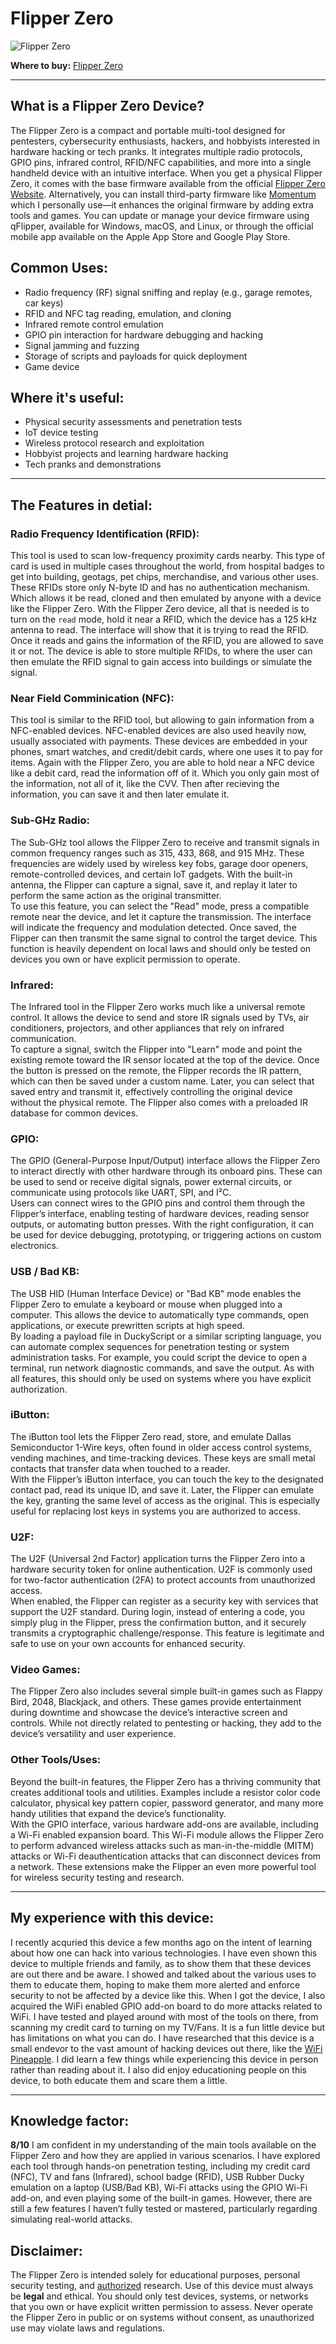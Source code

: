 # Flipper Zero

![Flipper Zero](../../../13-Personal/Images/Flipper-Picture.png)

**Where to buy:** [Flipper Zero](https://flipperzero.one/)

---

## What is a Flipper Zero Device?

The Flipper Zero is a compact and portable multi-tool designed for pentesters, cybersecurity enthusiasts, hackers, and hobbyists interested in hardware hacking or tech pranks. It integrates multiple radio protocols, GPIO pins, infrared control, RFID/NFC capabilities, and more into a single handheld device with an intuitive interface. When you get a physical Flipper Zero, it comes with the base firmware available from the official [Flipper Zero Website](https://flipperzero.one/downloads). Alternatively, you can install third-party firmware like [Momentum](https://momentum-fw.dev/) which I personally use—it enhances the original firmware by adding extra tools and games. You can update or manage your device firmware using qFlipper, available for Windows, macOS, and Linux, or through the official mobile app available on the Apple App Store and Google Play Store.

## Common Uses:
- Radio frequency (RF) signal sniffing and replay (e.g., garage remotes, car keys)
- RFID and NFC tag reading, emulation, and cloning
- Infrared remote control emulation
- GPIO pin interaction for hardware debugging and hacking
- Signal jamming and fuzzing
- Storage of scripts and payloads for quick deployment
- Game device

## Where it's useful:
- Physical security assessments and penetration tests
- IoT device testing
- Wireless protocol research and exploitation
- Hobbyist projects and learning hardware hacking
- Tech pranks and demonstrations

---

## The Features in detial:

### Radio Frequency Identification (RFID):
This tool is used to scan low-frequency proximity cards nearby. This type of card is used in multiple cases throughout the world, from hospital badges to get into building, geotags, pet chips, merchandise, and various other uses. These RFIDs store only N-byte ID and has no authentication mechanism. Which allows it be read, cloned and then emulated by anyone with a device like the Flipper Zero. 
With the Flipper Zero device, all that is needed is to turn on the ```read``` mode, hold it near a RFID, which the device has a 125 kHz antenna to read. The interface will show that it is trying to read the RFID. Once it reads and gains the information of the RFID, you are allowed to save it or not. The device is able to store multiple RFIDs, to where the user can then emulate the RFID signal to gain access into buildings or simulate the signal.

### Near Field Comminication (NFC):
This tool is similar to the RFID tool, but allowing to gain information from a NFC-enabled devices. NFC-enabled devices are also used heavily now, usually associated with payments. These devices are embedded in your phones, smart watches, and credit/debit cards, where one uses it to pay for items. 
Again with the Flipper Zero, you are able to hold near a NFC device like a debit card, read the information off of it. Which you only gain most of the information, not all of it, like the CVV. Then after recieving the information, you can save it and then later emulate it. 

### Sub-GHz Radio:
The Sub-GHz tool allows the Flipper Zero to receive and transmit signals in common frequency ranges such as 315, 433, 868, and 915 MHz. These frequencies are widely used by wireless key fobs, garage door openers, remote-controlled devices, and certain IoT gadgets. With the built-in antenna, the Flipper can capture a signal, save it, and replay it later to perform the same action as the original transmitter.  
To use this feature, you can select the "Read" mode, press a compatible remote near the device, and let it capture the transmission. The interface will indicate the frequency and modulation detected. Once saved, the Flipper can then transmit the same signal to control the target device. This function is heavily dependent on local laws and should only be tested on devices you own or have explicit permission to operate.

### Infrared:
The Infrared tool in the Flipper Zero works much like a universal remote control. It allows the device to send and store IR signals used by TVs, air conditioners, projectors, and other appliances that rely on infrared communication.  
To capture a signal, switch the Flipper into "Learn" mode and point the existing remote toward the IR sensor located at the top of the device. Once the button is pressed on the remote, the Flipper records the IR pattern, which can then be saved under a custom name. Later, you can select that saved entry and transmit it, effectively controlling the original device without the physical remote. The Flipper also comes with a preloaded IR database for common devices.

### GPIO:
The GPIO (General-Purpose Input/Output) interface allows the Flipper Zero to interact directly with other hardware through its onboard pins. These can be used to send or receive digital signals, power external circuits, or communicate using protocols like UART, SPI, and I²C.  
Users can connect wires to the GPIO pins and control them through the Flipper’s interface, enabling testing of hardware devices, reading sensor outputs, or automating button presses. With the right configuration, it can be used for device debugging, prototyping, or triggering actions on custom electronics.

### USB / Bad KB:
The USB HID (Human Interface Device) or "Bad KB" mode enables the Flipper Zero to emulate a keyboard or mouse when plugged into a computer. This allows the device to automatically type commands, open applications, or execute prewritten scripts at high speed.  
By loading a payload file in DuckyScript or a similar scripting language, you can automate complex sequences for penetration testing or system administration tasks. For example, you could script the device to open a terminal, run network diagnostic commands, and save the output. As with all features, this should only be used on systems where you have explicit authorization.

### iButton:
The iButton tool lets the Flipper Zero read, store, and emulate Dallas Semiconductor 1-Wire keys, often found in older access control systems, vending machines, and time-tracking devices. These keys are small metal contacts that transfer data when touched to a reader.  
With the Flipper’s iButton interface, you can touch the key to the designated contact pad, read its unique ID, and save it. Later, the Flipper can emulate the key, granting the same level of access as the original. This is especially useful for replacing lost keys in systems you are authorized to access.

### U2F:
The U2F (Universal 2nd Factor) application turns the Flipper Zero into a hardware security token for online authentication. U2F is commonly used for two-factor authentication (2FA) to protect accounts from unauthorized access.  
When enabled, the Flipper can register as a security key with services that support the U2F standard. During login, instead of entering a code, you simply plug in the Flipper, press the confirmation button, and it securely transmits a cryptographic challenge/response. This feature is legitimate and safe to use on your own accounts for enhanced security.

### Video Games:
The Flipper Zero also includes several simple built-in games such as Flappy Bird, 2048, Blackjack, and others. These games provide entertainment during downtime and showcase the device’s interactive screen and controls. While not directly related to pentesting or hacking, they add to the device’s versatility and user experience.


### Other Tools/Uses:
Beyond the built-in features, the Flipper Zero has a thriving community that creates additional tools and utilities. Examples include a resistor color code calculator, physical key pattern copier, password generator, and many more handy utilities that expand the device’s functionality.  
With the GPIO interface, various hardware add-ons are available, including a Wi-Fi enabled expansion board. This Wi-Fi module allows the Flipper Zero to perform advanced wireless attacks such as man-in-the-middle (MITM) attacks or Wi-Fi deauthentication attacks that can disconnect devices from a network. These extensions make the Flipper an even more powerful tool for wireless security testing and research.

---

## My experience with this device:
I recently acquried this device a few months ago on the intent of learning about how one can hack into various technologies. I have even shown this device to multiple friends and family, as to show them that these devices are out there and be aware. I showed and talked about the various uses to them to educate them, hoping to make them more alerted and enforce security to not be affected by a device like this. When I got the device, I also acquired the WiFi enabled GPIO add-on board to do more attacks related to WiFi. I have tested and played around with most of the tools on there, from scanning my credit card to turning on my TV/Fans. It is a fun little device but has limitations on what you can do. I have researched that this device is a small endevor to the vast amount of hacking devices out there, like the [WiFi Pineapple](https://shop.hak5.org/products/wifi-pineapple?variant=81044992). I did learn a few things while experiencing this device in person rather than reading about it. I also did enjoy educationing people on this device, to both educate them and scare them a little. 

---

## Knowledge factor:
**8/10**
I am confident in my understanding of the main tools available on the Flipper Zero and how they are applied in various scenarios. I have explored each tool through hands-on penetration testing, including my credit card (NFC), TV and fans (Infrared), school badge (RFID), USB Rubber Ducky emulation on a laptop (USB/Bad KB), Wi-Fi attacks using the GPIO Wi-Fi add-on, and even playing some of the built-in games. However, there are still a few features I haven’t fully tested or mastered, particularly regarding simulating real-world attacks.

## Disclaimer:
The Flipper Zero is intended solely for educational purposes, personal security testing, and <ins>authorized</ins> research. Use of this device must always be **legal** and ethical. You should only test devices, systems, or networks that you own or have explicit written permission to assess. Never operate the Flipper Zero in public or on systems without consent, as unauthorized use may violate laws and regulations.

